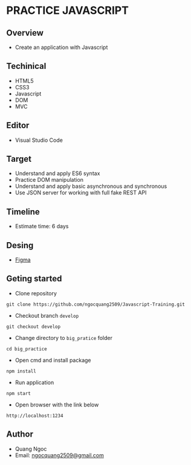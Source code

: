 # PRACTICE JAVASCRIPT

## Overview

- Create an application with Javascript

## Techinical

- HTML5
- CSS3
- Javascript
- DOM
- MVC

## Editor

- Visual Studio Code

## Target

- Understand and apply ES6 syntax
- Practice DOM manipulation
- Understand and apply basic asynchronous and synchronous
- Use JSON server for working with full fake REST API

## Timeline

- Estimate time: 6 days

## Desing

- [Figma](https://www.figma.com/file/MqS42nHQCv3Jxqh4xHkTOE/ToDo-App?node-id=0%3A1)

## Geting started

- Clone repository

```
git clone https://github.com/ngocquang2509/Javascript-Training.git
```

- Checkout branch `develop`

```
git checkout develop
```

- Change directory to `big_pratice` folder

```
cd big_practice
```

- Open cmd and install package

```
npm install
```

- Run application

```
npm start
```

- Open browser with the link below

```
http://localhost:1234
```

## Author

- Quang Ngoc
- Email: ngocquang2509@gmail.com
